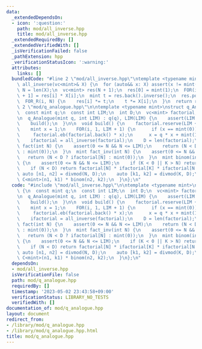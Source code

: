 ```yaml
---
data:
  _extendedDependsOn:
  - icon: ':question:'
    path: mod/all_inverse.hpp
    title: mod/all_inverse.hpp
  _extendedRequiredBy: []
  _extendedVerifiedWith: []
  _isVerificationFailed: false
  _pathExtension: hpp
  _verificationStatusIcon: ':warning:'
  attributes:
    links: []
  bundledCode: "#line 2 \"mod/all_inverse.hpp\"\ntemplate <typename mint>\nvc<mint>\
    \ all_inverse(vc<mint>& X) {\n  for (auto&& x: X) assert(x != mint(0));\n  int\
    \ N = len(X);\n  vc<mint> res(N + 1);\n  res[0] = mint(1);\n  FOR(i, N) res[i\
    \ + 1] = res[i] * X[i];\n  mint t = res.back().inverse();\n  res.pop_back();\n\
    \  FOR_R(i, N) {\n    res[i] *= t;\n    t *= X[i];\n  }\n  return res;\n}\n#line\
    \ 2 \"mod/q_analogue.hpp\"\n\ntemplate <typename mint>\nstruct q_Analogue {\n\
    \  const mint q;\n  const int LIM;\n  int D;\n  vc<mint> factorial, ifactorial;\n\
    \n  q_Analogue(mint q, int LIM) : q(q), LIM(LIM) {\n    assert(LIM < mint::get_mod());\n\
    \    build();\n  }\n\n  void build() {\n    factorial.reserve(LIM + 1);\n    factorial.eb(1);\n\
    \    mint x = 1;\n    FOR(i, 1, LIM + 1) {\n      if (x == mint(0)) break;\n \
    \     factorial.eb(factorial.back() * x);\n      x = q * x + mint(1);\n    }\n\
    \    ifactorial = all_inverse(factorial);\n    D = len(factorial);\n  }\n\n  mint\
    \ fact(int N) {\n    assert(0 <= N && N <= LIM);\n    return (N < D ? factorial[N]\
    \ : mint(0));\n  }\n  mint fact_inv(int N) {\n    assert(0 <= N && N < D);\n \
    \   return (N < D ? ifactorial[N] : mint(0));\n  }\n  mint binom(int N, int K)\
    \ {\n    assert(0 <= N && N <= LIM);\n    if (K < 0 || K > N) return mint(0);\n\
    \    if (N < D) return factorial[N] * ifactorial[K] * ifactorial[N - K];\n   \
    \ auto [n1, n2] = divmod(N, D);\n    auto [k1, k2] = divmod(K, D);\n    return\
    \ C<mint>(n1, k1) * binom(n2, k2);\n  }\n};\n"
  code: "#include \"mod/all_inverse.hpp\"\n\ntemplate <typename mint>\nstruct q_Analogue\
    \ {\n  const mint q;\n  const int LIM;\n  int D;\n  vc<mint> factorial, ifactorial;\n\
    \n  q_Analogue(mint q, int LIM) : q(q), LIM(LIM) {\n    assert(LIM < mint::get_mod());\n\
    \    build();\n  }\n\n  void build() {\n    factorial.reserve(LIM + 1);\n    factorial.eb(1);\n\
    \    mint x = 1;\n    FOR(i, 1, LIM + 1) {\n      if (x == mint(0)) break;\n \
    \     factorial.eb(factorial.back() * x);\n      x = q * x + mint(1);\n    }\n\
    \    ifactorial = all_inverse(factorial);\n    D = len(factorial);\n  }\n\n  mint\
    \ fact(int N) {\n    assert(0 <= N && N <= LIM);\n    return (N < D ? factorial[N]\
    \ : mint(0));\n  }\n  mint fact_inv(int N) {\n    assert(0 <= N && N < D);\n \
    \   return (N < D ? ifactorial[N] : mint(0));\n  }\n  mint binom(int N, int K)\
    \ {\n    assert(0 <= N && N <= LIM);\n    if (K < 0 || K > N) return mint(0);\n\
    \    if (N < D) return factorial[N] * ifactorial[K] * ifactorial[N - K];\n   \
    \ auto [n1, n2] = divmod(N, D);\n    auto [k1, k2] = divmod(K, D);\n    return\
    \ C<mint>(n1, k1) * binom(n2, k2);\n  }\n};\n"
  dependsOn:
  - mod/all_inverse.hpp
  isVerificationFile: false
  path: mod/q_analogue.hpp
  requiredBy: []
  timestamp: '2023-05-02 23:43:58+09:00'
  verificationStatus: LIBRARY_NO_TESTS
  verifiedWith: []
documentation_of: mod/q_analogue.hpp
layout: document
redirect_from:
- /library/mod/q_analogue.hpp
- /library/mod/q_analogue.hpp.html
title: mod/q_analogue.hpp
---
```

